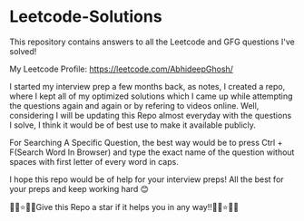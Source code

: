 # Leetcode-Solutions
This repository contains answers to all the Leetcode and GFG questions I've solved!

My Leetcode Profile: https://leetcode.com/AbhideepGhosh/

I started my interview prep a few months back, as notes, I created a repo, where I kept all of my optimized solutions which I came up while attempting the questions again and again or by refering to videos online.
Well, considering I will be updating this Repo almost everyday with the questions I solve, I think it would be of best use to make it available publicly.

For Searching A Specific Question, the best way would be to press Ctrl + F(Search Word In Browser) and type the exact name of the question without spaces with first letter of every word in caps.

I hope this repo would be of help for your interview preps! All the best for your preps and keep working hard 😊

🌠💫⭐🌃🌟Give this Repo a star if it helps you in any way!!🌟🌃⭐💫🌠
